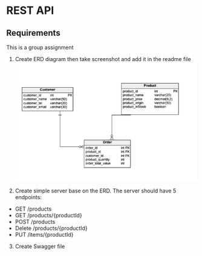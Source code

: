 # REST API

## Requirements

This is a group assignment

1. Create ERD diagram then take screenshot and add it in the readme file
   ![erd](./example/erd.png)

2. Create simple server base on the ERD. The server should have 5 endpoints:

- GET /products
- GET /products/{productId}
- POST /products
- Delete /products/{productId}
- PUT /items/{productId}

3. Create Swagger file
